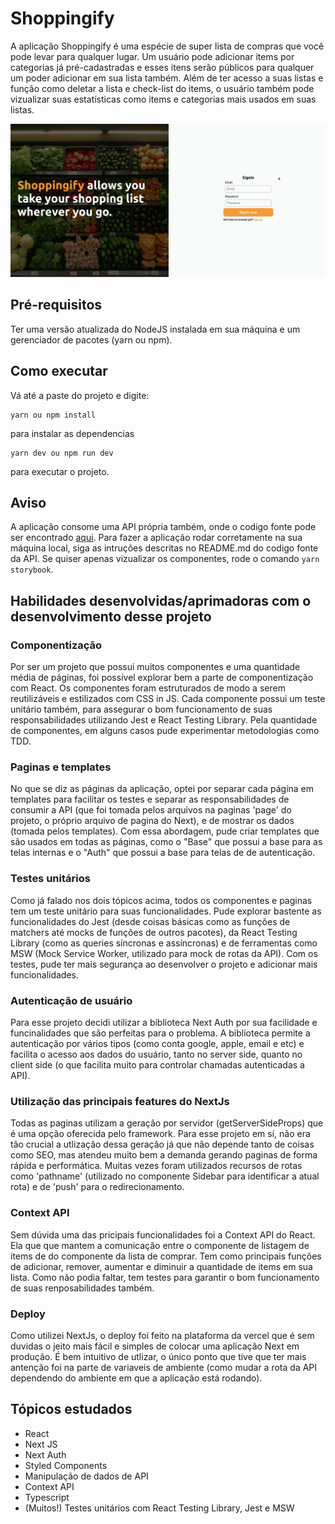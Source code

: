 # Shoppingify
A aplicação Shoppingify é uma espécie de super lista de compras que você pode levar para qualquer lugar. Um usuário pode adicionar items por categorias já pré-cadastradas e esses itens serão públicos para qualquer um poder adicionar em sua lista também. Além de ter acesso a suas listas e função como deletar a lista e check-list do items, o usuário também pode vizualizar suas estatísticas como items e categorias mais usados em suas listas.

<p align="center">
  <img src="/demo/demo_shoppingify_desktop.gif" />
</p>


## Pré-requisitos
Ter uma versão atualizada do NodeJS instalada em sua máquina e um gerenciador de pacotes (yarn ou npm).

## Como executar
Vá até a paste do projeto e digite:
```
yarn ou npm install
```
para instalar as dependencias
```
yarn dev ou npm run dev
```
para executar o projeto.

## Aviso
A aplicação consome uma API própria também, onde o codigo fonte pode ser encontrado [aqui](https://github.com/CaioGrossi/Shoppingify-API). Para fazer a aplicação rodar corretamente na sua máquina local, siga as intruções descritas no README.md do codigo fonte da API. Se quiser apenas vizualizar os componentes, rode o comando ``` yarn storybook ```.

## Habilidades desenvolvidas/aprimadoras com o desenvolvimento desse projeto

### Componentização
Por ser um projeto que possui muitos componentes e uma quantidade média de páginas, foi possível explorar bem a parte de componentização com React. Os componentes foram estruturados de modo a serem reutilizáveis e estilizados com CSS in JS. Cada componente possui um teste unitário também, para assegurar o bom funcionamento de suas responsabilidades utilizando Jest e React Testing Library. Pela quantidade de componentes, em alguns casos pude experimentar metodologias como TDD.

### Paginas e templates
No que se diz as páginas da aplicação, optei por separar cada página em templates para facilitar os testes e separar as responsabilidades de consumir a API (que foi tomada pelos arquivos na paginas 'page' do projeto, o próprio arquivo de pagina do Next), e de mostrar os dados (tomada pelos templates). Com essa abordagem, pude criar templates que são usados em todas as páginas, como o "Base" que possui a base para as telas internas  e o "Auth" que possui a base para telas de de autenticação.

### Testes unitários
Como já falado nos dois tópicos acima, todos os componentes e paginas tem um teste unitário para suas funcionalidades. Pude explorar bastente as funcionalidades do Jest (desde coisas básicas como as funções de matchers até mocks de funções de outros pacotes), da React Testing Library (como as queries síncronas e assíncronas) e de ferramentas como MSW (Mock Service Worker, utilizado para mock de rotas da API). Com os testes, pude ter mais segurança ao desenvolver o projeto e adicionar mais funcionalidades. 

### Autenticação de usuário
Para esse projeto decidi utilizar a biblioteca Next Auth por sua facilidade e funcinalidades que são perfeitas para o problema. A biblioteca permite a autenticação por vários tipos (como conta google, apple, email e etc) e facilita o acesso aos dados do usuário, tanto no server side, quanto no client side (o que facilita muito para controlar chamadas autenticadas a API).

### Utilização das principais features do NextJs
Todas as paginas utilizam a geração por servidor (getServerSideProps) que é uma opção oferecida pelo framework. Para esse projeto em sí, não era tão crucial a utlização dessa geração já que não depende tanto de coisas como SEO, mas atendeu muito bem a demanda gerando paginas de forma rápida e performática. Muitas vezes foram utilizados recursos de rotas como 'pathname' (utilizado no componente Sidebar para identificar a atual rota) e de 'push' para o redirecionamento.

### Context API
Sem dúvida uma das pricipais funcionalidades foi a Context API do React. Ela que que mantem a comunicação entre o componente de listagem de items de do componente da lista de comprar.  Tem como principais funções de adicionar, remover, aumentar e diminuir a quantidade de items em sua lista. Como não podia faltar, tem testes para garantir o bom funcionamento de suas renposabilidades também.

### Deploy 
Como utilizei NextJs, o deploy foi feito na plataforma da vercel que é sem duvidas o jeito mais fácil e simples de colocar uma aplicação Next em produção. É bem intuitivo de utlizar, o único ponto que tive que ter mais antenção foi na parte de variaveis de ambiente (como mudar a rota da API dependendo do ambiente em que a aplicação está rodando).

## Tópicos estudados
* React
* Next JS
* Next Auth
* Styled Components
* Manipulação de dados de API
* Context API
* Typescript
* (Muitos!) Testes unitários com React Testing Library, Jest e MSW
